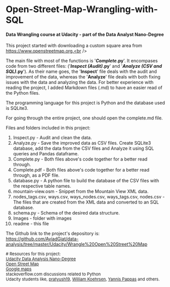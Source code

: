 # Open-Street-Map-Wrangling-with-SQL
#### Data Wrangling course at Udacity - part of the Data Analyst Nano-Degree
This project started with downloading a custom square area from https://www.openstreetmap.org.<br />

The main file with most of the functions is '<b><i>Complete</i>.py</b>'. It encompases code from two different files: ('<b><i>Inspect (Audit)</i>.py</b>' and '<b><i>Analyze (CSV and SQL)</i>.py</b>'). As their name goes, the '<b>Inspect</b>' file deals with the audit and improvement of the data, whereas the '<b>Analyze</b>' file deals with both fixing issues with the data and analyzing the data. For better experience with reading the project, I added Markdown files (.md) to have an easier read of the Python files.<br />

The programming language for this project is Python and the database used is SQLite3.

For going through the entire project, one should open the complete.md file.

Files and folders included in this project:
1. Inspect.py - Audit and clean the data.
2. Analyze.py - Save the improved data as CSV files. Create SQLite3 database, add the data from the CSV files and Analyze it using SQL queries and Pandas dataframe.
3. Complete.py - Both files above's code together for a better read through.
4. Complete.pdf -  Both files above's code together for a better read through, as a PDF file.
5. database.py - A python file to build the database of the CSV files with the respective table names.
6. mountain-view.osm - Snippet from the Mountain View XML data.
7. nodes_tags.csv, ways.csv, ways_nodes.csv, ways_tags.csv, nodes.csv - The files that are created from the XML data and converted to an SQL database.
8. schema.py - Schema of the desired data structure.
9. Images - folder with images
10. readme - this file

The Github link to the project's depository is:
https://github.com/AviadGiat/data-analysis/tree/master/Udacity/Wrangle%20Open%20Street%20Map

<div><span style="font-size: 13px;"># Resources for this project:</span></div>

<div><a href="https://www.udacity.com/course/data-analyst-nanodegree--nd002"><span style="font-size: 13px;">Udacity Data Analysis Nano-Degree</span></a></div>

<div><a href="https://www.openstreetmap.org/#map=13/37.4001/-122.0749"><span style="font-size: 13px;">Open Street Map</span></a></div>

<div><span style="font-size: 13px;"><a href="https://www.google.com/maps/@37.4134391,-122.1513082,12z">Google maps</a><br />
stackoverflow.com discussions related to Python</span></div>

<div><span style="font-size: 13px;">Udacity students like, <a href="https://github.com/pratyush19/Udacity-Data-Analyst-Nanodegree/tree/master/P3-OpenStreetMap-Wrangling-with-SQL">pratyush19</a>, <a href="https://medium.com/@williamkoehrsen/data-wrangling-with-python-and-sqlite-900d21bc5a53">William Koehrsen</a>, <a href="http://www.yannispappas.com/Wrangle-OpenStreetMap-Data/">Yannis Pappas</a> and others.</span></div>
